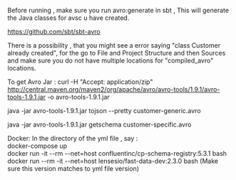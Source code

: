 Before running , make sure you run avro:generate in sbt , This will generate the Java classes for avsc u have created.

https://github.com/sbt/sbt-avro

There is a possibility , that you might see a error saying "class Customer already created", for the go to File and Project Structure and
then Sources and make sure you do not have multiple locations for "compiled_avro" locations.

To get Avro Jar :
curl -H "Accept: application/zip"  http://central.maven.org/maven2/org/apache/avro/avro-tools/1.9.1/avro-tools-1.9.1.jar -o avro-tools-1.9.1.jar  

java -jar avro-tools-1.9.1.jar tojson --pretty customer-generic.avro  

java -jar avro-tools-1.9.1.jar getschema customer-specific.avro


Docker:
In the directory of the yml file , say :  
docker-compose up  
docker run -it --rm --net=host confluentinc/cp-schema-registry:5.3.1 bash  
docker run --rm -it --net=host lensesio/fast-data-dev:2.3.0 bash  (Make sure this version matches to yml file version)
